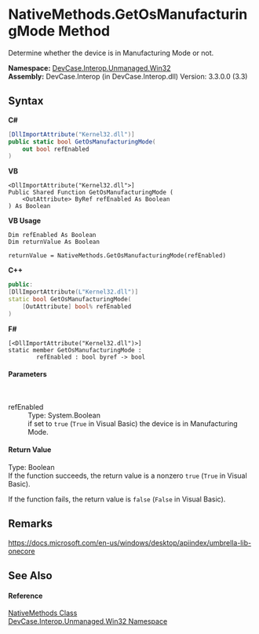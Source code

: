 # NativeMethods.GetOsManufacturingMode Method 
 

Determine whether the device is in Manufacturing Mode or not.

**Namespace:**&nbsp;<a href="N_DevCase_Interop_Unmanaged_Win32">DevCase.Interop.Unmanaged.Win32</a><br />**Assembly:**&nbsp;DevCase.Interop (in DevCase.Interop.dll) Version: 3.3.0.0 (3.3)

## Syntax

**C#**<br />
``` C#
[DllImportAttribute("Kernel32.dll")]
public static bool GetOsManufacturingMode(
	out bool refEnabled
)
```

**VB**<br />
``` VB
<DllImportAttribute("Kernel32.dll">]
Public Shared Function GetOsManufacturingMode ( 
	<OutAttribute> ByRef refEnabled As Boolean
) As Boolean
```

**VB Usage**<br />
``` VB Usage
Dim refEnabled As Boolean
Dim returnValue As Boolean

returnValue = NativeMethods.GetOsManufacturingMode(refEnabled)
```

**C++**<br />
``` C++
public:
[DllImportAttribute(L"Kernel32.dll")]
static bool GetOsManufacturingMode(
	[OutAttribute] bool% refEnabled
)
```

**F#**<br />
``` F#
[<DllImportAttribute("Kernel32.dll")>]
static member GetOsManufacturingMode : 
        refEnabled : bool byref -> bool 

```


#### Parameters
&nbsp;<dl><dt>refEnabled</dt><dd>Type: System.Boolean<br />if set to `true` (`True` in Visual Basic) the device is in Manufacturing Mode.</dd></dl>

#### Return Value
Type: Boolean<br />If the function succeeds, the return value is a nonzero `true` (`True` in Visual Basic). 

 If the function fails, the return value is `false` (`False` in Visual Basic).

## Remarks
<a href="https://docs.microsoft.com/en-us/windows/desktop/apiindex/umbrella-lib-onecore" target="_blank">https://docs.microsoft.com/en-us/windows/desktop/apiindex/umbrella-lib-onecore</a>

## See Also


#### Reference
<a href="T_DevCase_Interop_Unmanaged_Win32_NativeMethods">NativeMethods Class</a><br /><a href="N_DevCase_Interop_Unmanaged_Win32">DevCase.Interop.Unmanaged.Win32 Namespace</a><br />